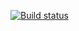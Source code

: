 [![Build status](https://ci.appveyor.com/api/projects/status/9m6tvj6d60wbgwwp/branch/main?svg=true)](https://ci.appveyor.com/project/Nikita2693/test-mode/branch/main)
